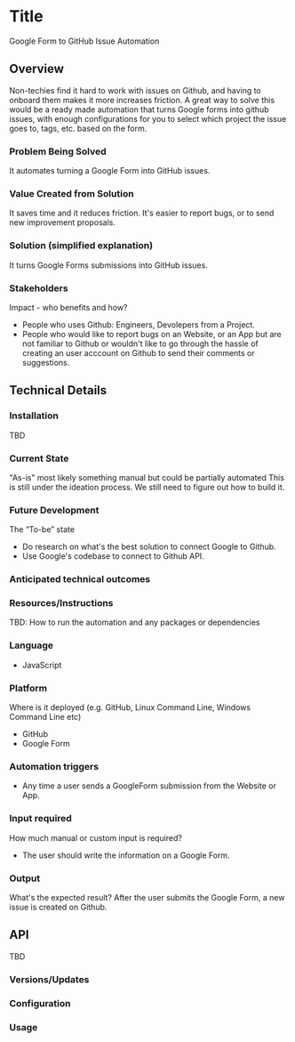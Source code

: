 # Title
Google Form to GitHub Issue Automation 

## Overview
Non-techies find it hard to work with issues on Github, and having to onboard them makes it more increases friction. A great way to solve this would be a ready made automation that turns Google forms into github issues, with enough configurations for you to select which project the issue goes to, tags, etc. based on the form.

### Problem Being Solved
It automates turning a Google Form into GitHub issues.

### Value Created from Solution
It saves time and it reduces friction. It's easier to report bugs, or to send new improvement proposals.

### Solution (simplified explanation)
It turns Google Forms submissions into GitHub issues.

### Stakeholders
Impact - who benefits and how?
- People who uses Github: Engineers, Devolepers from a Project.
- People who would like to report bugs on an Website, or an App but are not familiar to Github or wouldn't like to go through the hassle of creating an user acccount on Github to send their comments or suggestions.

## Technical Details
### Installation
TBD

### Current State
"As-is" most likely something manual but could be partially automated
This is still under the ideation process. We still need to figure out how to build it.

### Future Development
The “To-be” state
- Do research on what's the best solution to connect Google to Github.
- Use Google's codebase to connect to Github API.

### Anticipated technical outcomes

### Resources/Instructions
TBD: How to run the automation and any packages or dependencies 

### Language
- JavaScript

### Platform
Where is it deployed (e.g. GitHub, Linux Command Line, Windows Command Line etc)
- GitHub
- Google Form

### Automation triggers
- Any time a user sends a GoogleForm submission from the Website or App. 

### Input required
How much manual or custom input is required?
- The user should write the information on a Google Form.

### Output
What's the expected result? 
After the user submits the Google Form, a new issue is created on Github.

## API
TBD

### Versions/Updates
### Configuration
### Usage
```
